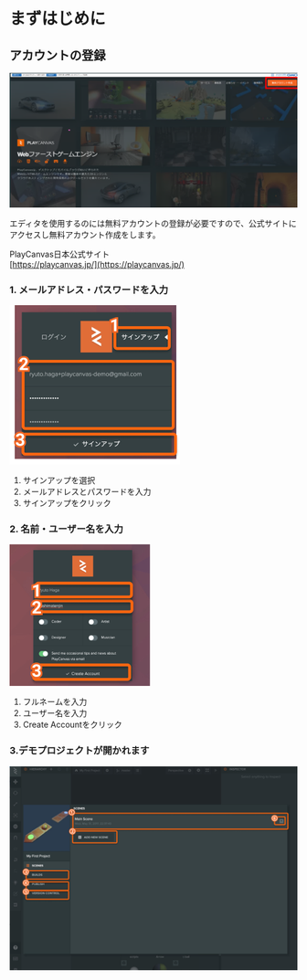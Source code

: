 # まずはじめに

## アカウントの登録

![](.gitbook/assets/a.png)

エディタを使用するのには無料アカウントの登録が必要ですので、公式サイトにアクセスし無料アカウント作成をします。

PlayCanvas日本公式サイト  
[https://playcanvas.jp/](https://playcanvas.jp/)

### 1. メールアドレス・パスワードを入力

![](.gitbook/assets/signup.png)

1. サインアップを選択
2. メールアドレスとパスワードを入力
3. サインアップをクリック

### 2. 名前・ユーザー名を入力

![](.gitbook/assets/createac%20%281%29.png)

1. フルネームを入力
2. ユーザー名を入力
3. Create Accountをクリック

### 3.デモプロジェクトが開かれます

![](.gitbook/assets/demostart%20%281%29.png)

